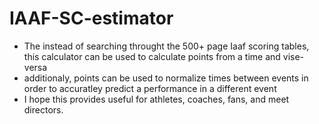 # IAAF-SC-estimator

* The instead of searching throught the 500+ page Iaaf scoring tables, this calculator can be used to calculate
points from a time and vise-versa
* additionaly, points can be used to normalize times between events in order to accuratley predict a performance in a different event
* I hope this provides useful for athletes, coaches, fans, and meet directors.

